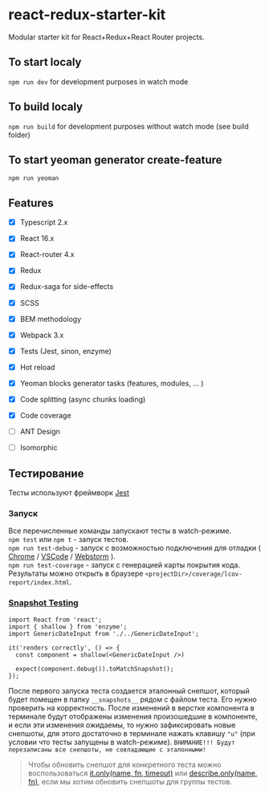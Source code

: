 # react-redux-starter-kit
Modular starter kit for React+Redux+React Router projects.

## To start localy
```npm run dev``` for development purposes in watch mode

## To build localy
```npm run build``` for development purposes without watch mode (see build folder)

## To start yeoman generator create-feature
```npm run yeoman```

## Features
- [x] Typescript 2.x
- [x] React 16.x
- [x] React-router 4.x
- [x] Redux
- [x] Redux-saga for side-effects
- [x] SCSS
- [x] BEM methodology
- [x] Webpack 3.x
- [x] Tests (Jest, sinon, enzyme)
- [x] Hot reload
- [x] Yeoman blocks generator tasks (features, modules, ... )
- [x] Code splitting (async chunks loading)
- [x] Code coverage
- [ ] ANT Design
- [ ] Isomorphic


## Тестирование

Тесты используют фреймворк [Jest](http://facebook.github.io/jest/)

### Запуск

Все перечисленные команды запускают тесты в watch-режиме.  
`npm test` или `npm t` - запуск тестов.  
`npm run test-debug` - запуск с возможностью подключения для отладки
(
  [Chrome](http://facebook.github.io/jest/docs/en/troubleshooting.html#content) /
  [VSCode](http://facebook.github.io/jest/docs/en/troubleshooting.html#debugging-in-vs-code) /
  [Webstorm](http://facebook.github.io/jest/docs/en/troubleshooting.html#debugging-in-webstorm)
).  
`npm run test-coverage` - запуск с генерацией карты покрытия кода. Результаты можно открыть в браузере `<projectDir>/coverage/lcov-report/index.html`.

### [Snapshot Testing](http://facebook.github.io/jest/docs/en/snapshot-testing.html#content)

```
import React from 'react';
import { shallow } from 'enzyme';
import GenericDateInput from './../GenericDateInput';

it('renders correctly', () => {
  const component = shallow(<GenericDateInput />)

  expect(component.debug()).toMatchSnapshot();
});
```

После первого запуска теста создается эталонный снепшот, который будет помещен в папку `__snapshots__` рядом с файлом
теста. Его нужно проверить на корректность. После изменений в верстке компонента в терминале будут отображены изменения
произошедшие в компоненте, и если эти изменения ожидаемы, то нужно зафиксировать новые снепшоты, для этого достаточно
в терминале нажать клавишу `"u"` (при условии что тесты запущены в watch-режиме). `ВНИМАНИЕ!!! Будут перезаписаны все снепшоты,
не совпадающие с эталонными!`

> Чтобы обновить снепшот для конкретного теста можно воспользоваться [it.only(name, fn, timeout)](http://facebook.github.io/jest/docs/en/api.html#testonlyname-fn-timeout) или [describe.only(name, fn)](http://facebook.github.io/jest/docs/en/api.html#describeonlyname-fn), если мы хотим обновить снепшоты для группы тестов.

